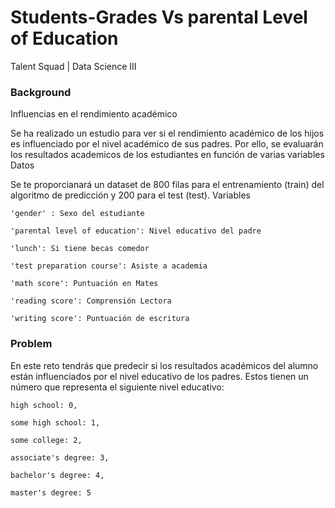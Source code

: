 # Students-Grades Vs parental Level of Education
Talent Squad | Data Science III

### Background

Influencias en el rendimiento académico

Se ha realizado un estudio para ver si el rendimiento académico de los hijos es influenciado por el nivel académico de sus padres. Por ello, se evaluarán los resultados academicos de los estudiantes en función de varias variables
Datos

Se te proporcianará un dataset de 800 filas para el entrenamiento (train) del algoritmo de predicción y 200 para el test (test).
Variables

    'gender' : Sexo del estudiante

    'parental level of education': Nivel educativo del padre

    'lunch': Si tiene becas comedor

    'test preparation course': Asiste a academia

    'math score': Puntuación en Mates

    'reading score': Comprensión Lectora

    'writing score': Puntuación de escritura
    
### Problem

En este reto tendrás que predecir si los resultados académicos del alumno están influenciados por el nivel educativo de los padres. Estos tienen un número que representa el siguiente nivel educativo:

    high school: 0,

    some high school: 1,

    some college: 2,

    associate's degree: 3,

    bachelor's degree: 4,

    master's degree: 5

